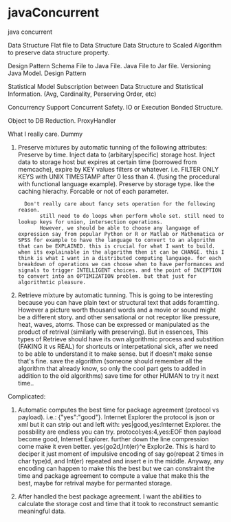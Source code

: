 javaConcurrent
==============

java concurrent

Data Structure
   Flat file to Data Structure
   Data Structure to Scaled Algorithm to preserve data structure property.
   
Design Pattern
  Schema File to Java File. Java File to Jar file. 
  Versioning Java Model.
  Design Pattern

Statistical Model
   Subscription between Data Structure and Statistical Information. (Avg, Cardinality, Perserving Order, etc)
   
Concurrency Support
  Concurrent Safety.
  IO or Execution Bonded Structure.

Object to DB Reduction. ProxyHandler



What I really care.
Dummy
   1. Preserve mixtures by automatic tunning of the following attributes:
        Preserve by time. 
            Inject data to (arbitary|specific) storage host. 
            Inject data to storage host but expires at certain time (borrowed from memcache), expire by KEY values filters or whatever. i.e. FILTER ONLY KEYS with UNIX TIMESTAMP after 0 less than 4. (fusing the procedural with functional language example).
            Preserve by storage type. like the caching hierachy.
   Forcable or not of each parameter.
        
            Don't really care about fancy sets operation for the following reason.
                 still need to do loops when perform whole set. still need to lookup keys for union, intersection operations.
                 However, we should be able to choose any language of expression say from popular Python or R or Matlab or Mathematica or SPSS for example to have the language to convert to an algorithm that can be EXPLAINED. this is crucial for what I want to build. when its explainable in the algorithm then it can be CHANGE. this I think is what I want in a distributed computing language. for each breakdown of operations we can choose when to have performances and signals to trigger INTELLIGENT choices. and the point of INCEPTION to convert into an OPTIMIZATION problem. but that just for algorithmtic pleasure.
                 
 
        
   2. Retrieve mixture by automatic tunning.
      This is going to be interesting because you can have plain text or structural text that adds foramtting. However a picture worth thousand words and a movie or sound might be a different story. and other sensational or not receptor like pressure, heat, waves, atoms. Those can be expressed or manipulated as the product of retrival (similarly with preserving). But in essences, This types of Retrieve should have its own algorithmic process and substition (FAKING it vs REAL) for shortcuts or interpetational sick, after we need to be able to understand it to make sense. but if doesn't make sense that's fine. save the algorithm (someone should remember all the algorithm that already know, so only the cool part gets to added in addition to the old algorithms) save time for other HUMAN to try it next time..
 
   
 Complicated:
   1. Automatic computes the best time for package agreement (protocol vs payload). i.e.:
      {"yes":"good"}. <yes>Internet Explorer</yes>
      the protocol is json or xml
      but it can strip out and left with:
      yes|good,yes:Internet Explorer.
      the possbility are endless you can try.
      protocol:yes:4,yes:EOF
      then payload become good, Internet Explorer.
      further down the line compression come make it even better.
      yes{go2d,Int(er)^e Explor2e. This is hard to deciper it just moment of impulsive encoding of say go(repeat 2 times in char type)d, and Int(er) repeated and insert e in the middle. Anyway, any encoding can happen to make this the best but we can constraint the time and package agreement to compute a value that make this the best, maybe for retrival maybe for permanted storage. 
  
  2. After handled the best package agreement. I want the abilities to calculate the storage cost and time that it took to reconstruct semantic meaningful data.
  

  
        
